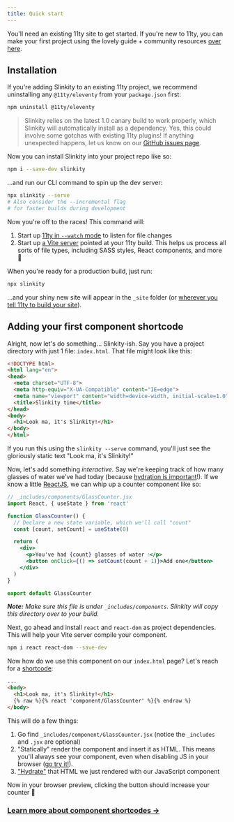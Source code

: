 ```yaml
---
title: Quick start
---
```


You'll need an existing 11ty site to get started. If you're new to 11ty, you can make your first project using the lovely guide + community resources [over here](https://www.11ty.dev/docs/getting-started/).

## Installation

If you're adding Slinkity to an existing 11ty project, we recommend uninstalling any `@11ty/eleventy` from your `package.json` first:

```bash
npm uninstall @11ty/eleventy
```

> Slinkity relies on the latest 1.0 canary build to work properly, which Slinkity will automatically install as a dependency. Yes, this could involve some gotchas with existing 11ty plugins! If anything unexpected happens, let us know on our [GitHub issues page](https://github.com/Holben888/slinkity/issues).

Now you can install Slinkity into your project repo like so:

```bash
npm i --save-dev slinkity
```

...and run our CLI command to spin up the dev server:

```bash
npx slinkity --serve
# Also consider the --incremental flag
# for faster builds during development
```

Now you're off to the races! This command will:

1. Start up [11ty in `--watch` mode](https://www.11ty.dev/docs/usage/#re-run-eleventy-when-you-save) to listen for file changes
2. Start up [a Vite server](https://vitejs.dev/guide/#index-html-and-project-root) pointed at your 11ty build. This helps us process all sorts of file types, including SASS styles, React components, and more 🚀

When you're ready for a production build, just run:

```bash
npx slinkity
```

...and your shiny new site will appear in the `_site` folder (or [wherever you tell 11ty to build your site](https://www.11ty.dev/docs/config/#output-directory)).

## Adding your first component shortcode

Alright, now let's do something... Slinkity-ish. Say you have a project directory with just 1 file: `index.html`. That file might look like this:

```html
<!DOCTYPE html>
<html lang="en">
<head>
  <meta charset="UTF-8">
  <meta http-equiv="X-UA-Compatible" content="IE=edge">
  <meta name="viewport" content="width=device-width, initial-scale=1.0">
  <title>Slinkity time</title>
</head>
<body>
  <h1>Look ma, it's Slinkity!</h1>
</body>
</html>
```

If you run this using the `slinkity --serve` command, you'll just see the gloriously static text "Look ma, it's Slinkity!"

Now, let's add something _interactive._ Say we're keeping track of how many glasses of water we've had today (because [hydration is important](https://www.gatsbyjs.com/docs/conceptual/react-hydration/)!). If we know a little [ReactJS](https://reactjs.org/docs/getting-started.html), we can whip up a counter component like so:

```jsx
// _includes/components/GlassCounter.jsx
import React, { useState } from 'react'

function GlassCounter() {
  // Declare a new state variable, which we'll call "count"
  const [count, setCount] = useState(0)

  return (
    <div>
      <p>You've had {count} glasses of water 💧</p>
      <button onClick={() => setCount(count + 1)}>Add one</button>
    </div>
  )
}

export default GlassCounter
```

_**Note:** Make sure this file is under `_includes/components`. Slinkity will copy this directory over to your build._

Next, go ahead and install `react` and `react-dom` as project dependencies. This will help your Vite server compile your component.

```bash
npm i react react-dom --save-dev
```

Now how do we use this component on our `index.html` page? Let's reach for a [shortcode](https://www.11ty.dev/docs/shortcodes/):

```html
...
<body>
  <h1>Look ma, it's Slinkity!</h1>
  {% raw %}{% react 'component/GlassCounter' %}{% endraw %}
</body>
```

This will do a few things:
1. Go find `_includes/component/GlassCounter.jsx` (notice the `_includes` and `.jsx` are optional)
2. "Statically" render the component and insert it as HTML. This means you'll always see your component, even when disabling JS in your browser ([go try it!](https://developer.chrome.com/docs/devtools/javascript/disable/)).
3. ["Hydrate"](https://www.gatsbyjs.com/docs/conceptual/react-hydration/) that HTML we just rendered with our JavaScript component

Now in your browser preview, clicking the button should increase your counter 🎉

### [Learn more about component shortcodes →](/docs/component-shortcodes)
